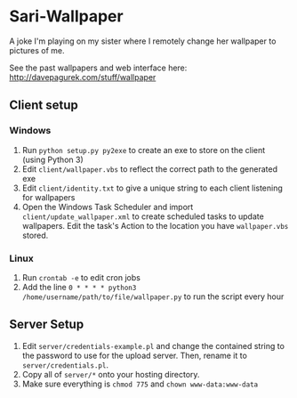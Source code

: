 <h1>Sari-Wallpaper</h1>
A joke I'm playing on my sister where I remotely change her wallpaper to pictures of me.

See the past wallpapers and web interface here: http://davepagurek.com/stuff/wallpaper

<h2>Client setup</h2>
<h3>Windows</h3>
<ol>
  <li>Run <code>python setup.py py2exe</code> to create an exe to store on the client (using Python 3)</li>
  <li>Edit <code>client/wallpaper.vbs</code> to reflect the correct path to the generated exe</li>
  <li>Edit <code>client/identity.txt</code> to give a unique string to each client listening for wallpapers</li>
  <li>Open the Windows Task Scheduler and import <code>client/update_wallpaper.xml</code> to create scheduled tasks to update wallpapers. Edit the task's Action to the location you have <code>wallpaper.vbs</code> stored.</li>
</ol>

<h3>Linux</h3>
<ol>
  <li>Run <code>crontab -e</code> to edit  cron jobs</li>
  <li>Add the line <code>0 * * * * python3 /home/username/path/to/file/wallpaper.py</code> to run the script every hour</li>
</ol>

<h2>Server Setup</h2>
<ol>
  <li>Edit <code>server/credentials-example.pl</code> and change the contained string to the password to use for the upload server. Then, rename it to <code>server/credentials.pl</code>.</li>
  <li>Copy all of <code>server/*</code> onto your hosting directory.</li>
  <li>Make sure everything is <code>chmod 775</code> and <code>chown www-data:www-data</code></li>
</ol>
